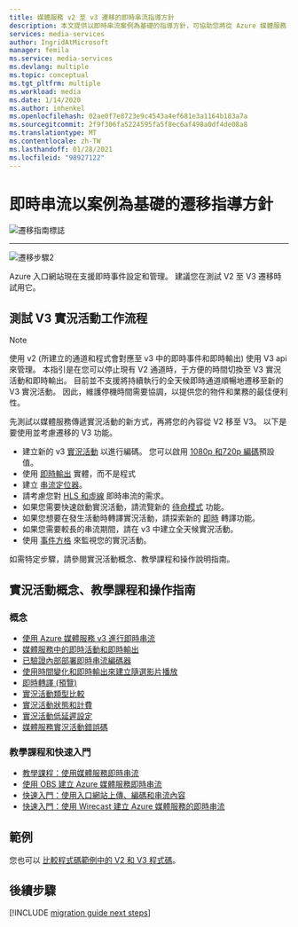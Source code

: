 ```yaml
---
title: 媒體服務 v2 至 v3 遷移的即時串流指導方針
description: 本文提供以即時串流案例為基礎的指導方針，可協助您將從 Azure 媒體服務 v2 遷移至 v3 的時間最小。
services: media-services
author: IngridAtMicrosoft
manager: femila
ms.service: media-services
ms.devlang: multiple
ms.topic: conceptual
ms.tgt_pltfrm: multiple
ms.workload: media
ms.date: 1/14/2020
ms.author: inhenkel
ms.openlocfilehash: 02ae0f7e8723e9c4543a4ef681e3a1164b183a7a
ms.sourcegitcommit: 2f9f306fa5224595fa5f8ec6af498a0df4de08a8
ms.translationtype: MT
ms.contentlocale: zh-TW
ms.lasthandoff: 01/28/2021
ms.locfileid: "98927122"
---
```

# <a name="live-streaming-scenario-based-migration-guidance"></a>即時串流以案例為基礎的遷移指導方針

![遷移指南標誌](./media/migration-guide/azure-media-services-logo-migration-guide.svg)

<hr color="#5ea0ef" size="10">

![遷移步驟2](./media/migration-guide/steps-4.svg)

Azure 入口網站現在支援即時事件設定和管理。  建議您在測試 V2 至 V3 遷移時試用它。

## <a name="test-the-v3-live-event-workflow"></a>測試 V3 實況活動工作流程

> [!NOTE]
> 使用 v2 (所建立的通道和程式會對應至 v3 中的即時事件和即時輸出) 使用 V3 api 來管理。 本指引是在您可以停止現有 V2 通道時，于方便的時間切換至 V3 實況活動和即時輸出。 目前並不支援將持續執行的全天候即時通道順暢地遷移至新的 V3 實況活動。 因此，維護停機時間需要協調，以提供您的物件和業務的最佳便利性。

先測試以媒體服務傳遞實況活動的新方式，再將您的內容從 V2 移至 V3。 以下是要使用並考慮遷移的 V3 功能。

- 建立新的 v3 [實況活動](live-events-outputs-concept.md#live-events) 以進行編碼。 您可以啟用 [1080p 和720p 編碼](live-event-types-comparison.md#system-presets)預設值。
- 使用 [即時輸出](live-events-outputs-concept.md#live-outputs) 實體，而不是程式
- 建立 [串流定位器](streaming-locators-concept.md)。
- 請考慮您對 [HLS 和虛線](dynamic-packaging-overview.md) 即時串流的需求。
- 如果您需要快速啟動實況活動，請流覽新的 [待命模式](live-events-outputs-concept.md#standby-mode) 功能。
- 如果您想要在發生活動時轉譯實況活動，請探索新的 [即時](live-transcription.md) 轉譯功能。
- 如果您需要較長的串流期間，請在 v3 中建立全天候實況活動。
- 使用 [事件方格](monitor-events-portal-how-to.md) 來監視您的實況活動。

如需特定步驟，請參閱實況活動概念、教學課程和操作說明指南。

## <a name="live-events-concepts-tutorials-and-how-to-guides"></a>實況活動概念、教學課程和操作指南

### <a name="concepts"></a>概念

- [使用 Azure 媒體服務 v3 進行即時串流](live-streaming-overview.md)
- [媒體服務中的即時活動和即時輸出](live-events-outputs-concept.md)
- [已驗證內部部署即時串流編碼器](recommended-on-premises-live-encoders.md)
- [使用時間變化和即時輸出來建立隨選影片播放](live-event-cloud-dvr.md)
- [即時轉譯 (預覽) ](live-transcription.md)
- [實況活動類型比較](live-event-types-comparison.md)
- [實況活動狀態和計費](live-event-states-billing.md)
- [實況活動低延遲設定](live-event-latency.md)
- [媒體服務實況活動錯誤碼](live-event-error-codes.md)

### <a name="tutorials-and-quickstarts"></a>教學課程和快速入門

- [教學課程：使用媒體服務即時串流](stream-live-tutorial-with-api.md)
- [使用 OBS 建立 Azure 媒體服務即時串流](live-events-obs-quickstart.md)
- [快速入門：使用入口網站上傳、編碼和串流內容](manage-assets-quickstart.md)
- [快速入門：使用 Wirecast 建立 Azure 媒體服務的即時串流](live-events-wirecast-quickstart.md)

## <a name="samples"></a>範例

您也可以 [比較程式碼範例中的 V2 和 V3 程式碼](migrate-v-2-v-3-migration-samples.md)。

## <a name="next-steps"></a>後續步驟

[!INCLUDE [migration guide next steps](./includes/migration-guide-next-steps.md)]
